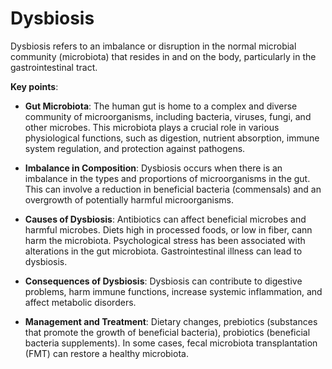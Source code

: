 [//]: # (source: ?)
[//]: # (tags: conditions)

# Dysbiosis

Dysbiosis refers to an imbalance or disruption in the normal microbial community (microbiota) that resides in and on the body, particularly in the gastrointestinal tract.

**Key points**:

* **Gut Microbiota**: The human gut is home to a complex and diverse community of microorganisms, including bacteria, viruses, fungi, and other microbes. This microbiota plays a crucial role in various physiological functions, such as digestion, nutrient absorption, immune system regulation, and protection against pathogens.

* **Imbalance in Composition**: Dysbiosis occurs when there is an imbalance in the types and proportions of microorganisms in the gut. This can involve a reduction in beneficial bacteria (commensals) and an overgrowth of potentially harmful microorganisms.

* **Causes of Dysbiosis**: Antibiotics can affect beneficial microbes and harmful microbes. Diets high in processed foods, or low in fiber, cann harm the microbiota. Psychological stress has been associated with alterations in the gut microbiota. Gastrointestinal illness can lead to dysbiosis.

* **Consequences of Dysbiosis**: Dysbiosis can contribute to digestive problems, harm immune functions, increase systemic inflammation, and affect metabolic disorders.

* **Management and Treatment**: Dietary changes, prebiotics (substances that promote the growth of beneficial bacteria), probiotics (beneficial bacteria supplements). In some cases, fecal microbiota transplantation (FMT) can restore a healthy microbiota.
